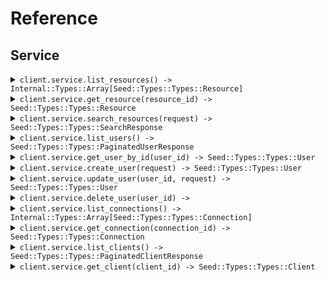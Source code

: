 # Reference
## Service
<details><summary><code>client.service.list_resources() -> Internal::Types::Array[Seed::Types::Types::Resource]</code></summary>
<dl>
<dd>

#### 📝 Description

<dl>
<dd>

<dl>
<dd>

List resources with pagination
</dd>
</dl>
</dd>
</dl>

#### 🔌 Usage

<dl>
<dd>

<dl>
<dd>

```ruby
client.service.list_resources(
  page: 1,
  perPage: 1,
  sort: 'created_at',
  order: 'desc',
  includeTotals: true,
  fields: 'fields',
  search: 'search'
);
```
</dd>
</dl>
</dd>
</dl>

#### ⚙️ Parameters

<dl>
<dd>

<dl>
<dd>

**page:** `Integer` — Zero-indexed page number
    
</dd>
</dl>

<dl>
<dd>

**per_page:** `Integer` — Number of items per page
    
</dd>
</dl>

<dl>
<dd>

**sort:** `String` — Sort field
    
</dd>
</dl>

<dl>
<dd>

**order:** `String` — Sort order (asc or desc)
    
</dd>
</dl>

<dl>
<dd>

**include_totals:** `Internal::Types::Boolean` — Whether to include total count
    
</dd>
</dl>

<dl>
<dd>

**fields:** `String` — Comma-separated list of fields to include
    
</dd>
</dl>

<dl>
<dd>

**search:** `String` — Search query
    
</dd>
</dl>
</dd>
</dl>


</dd>
</dl>
</details>

<details><summary><code>client.service.get_resource(resource_id) -> Seed::Types::Types::Resource</code></summary>
<dl>
<dd>

#### 📝 Description

<dl>
<dd>

<dl>
<dd>

Get a single resource
</dd>
</dl>
</dd>
</dl>

#### 🔌 Usage

<dl>
<dd>

<dl>
<dd>

```ruby
client.service.get_resource(
  resourceId: 'resourceId',
  includeMetadata: true,
  format: 'json'
);
```
</dd>
</dl>
</dd>
</dl>

#### ⚙️ Parameters

<dl>
<dd>

<dl>
<dd>

**resource_id:** `String` 
    
</dd>
</dl>

<dl>
<dd>

**include_metadata:** `Internal::Types::Boolean` — Include metadata in response
    
</dd>
</dl>

<dl>
<dd>

**format:** `String` — Response format
    
</dd>
</dl>
</dd>
</dl>


</dd>
</dl>
</details>

<details><summary><code>client.service.search_resources(request) -> Seed::Types::Types::SearchResponse</code></summary>
<dl>
<dd>

#### 📝 Description

<dl>
<dd>

<dl>
<dd>

Search resources with complex parameters
</dd>
</dl>
</dd>
</dl>

#### 🔌 Usage

<dl>
<dd>

<dl>
<dd>

```ruby
client.service.search_resources(
  limit: 1,
  offset: 1,
  query: 'query',
  filters: {}
);
```
</dd>
</dl>
</dd>
</dl>

#### ⚙️ Parameters

<dl>
<dd>

<dl>
<dd>

**limit:** `Integer` — Maximum results to return
    
</dd>
</dl>

<dl>
<dd>

**offset:** `Integer` — Offset for pagination
    
</dd>
</dl>

<dl>
<dd>

**query:** `String` — Search query text
    
</dd>
</dl>

<dl>
<dd>

**filters:** `Internal::Types::Hash[String, Internal::Types::Hash[String, Object]]` 
    
</dd>
</dl>
</dd>
</dl>


</dd>
</dl>
</details>

<details><summary><code>client.service.list_users() -> Seed::Types::Types::PaginatedUserResponse</code></summary>
<dl>
<dd>

#### 📝 Description

<dl>
<dd>

<dl>
<dd>

List or search for users
</dd>
</dl>
</dd>
</dl>

#### 🔌 Usage

<dl>
<dd>

<dl>
<dd>

```ruby
client.service.list_users(
  page: 1,
  perPage: 1,
  includeTotals: true,
  sort: 'sort',
  connection: 'connection',
  q: 'q',
  searchEngine: 'search_engine',
  fields: 'fields'
);
```
</dd>
</dl>
</dd>
</dl>

#### ⚙️ Parameters

<dl>
<dd>

<dl>
<dd>

**page:** `Integer` — Page index of the results to return. First page is 0.
    
</dd>
</dl>

<dl>
<dd>

**per_page:** `Integer` — Number of results per page.
    
</dd>
</dl>

<dl>
<dd>

**include_totals:** `Internal::Types::Boolean` — Return results inside an object that contains the total result count (true) or as a direct array of results (false, default).
    
</dd>
</dl>

<dl>
<dd>

**sort:** `String` — Field to sort by. Use field:order where order is 1 for ascending and -1 for descending.
    
</dd>
</dl>

<dl>
<dd>

**connection:** `String` — Connection filter
    
</dd>
</dl>

<dl>
<dd>

**q:** `String` — Query string following Lucene query string syntax
    
</dd>
</dl>

<dl>
<dd>

**search_engine:** `String` — Search engine version (v1, v2, or v3)
    
</dd>
</dl>

<dl>
<dd>

**fields:** `String` — Comma-separated list of fields to include or exclude
    
</dd>
</dl>
</dd>
</dl>


</dd>
</dl>
</details>

<details><summary><code>client.service.get_user_by_id(user_id) -> Seed::Types::Types::User</code></summary>
<dl>
<dd>

#### 📝 Description

<dl>
<dd>

<dl>
<dd>

Get a user by ID
</dd>
</dl>
</dd>
</dl>

#### 🔌 Usage

<dl>
<dd>

<dl>
<dd>

```ruby
client.service.get_user_by_id(
  userId: 'userId',
  fields: 'fields',
  includeFields: true
);
```
</dd>
</dl>
</dd>
</dl>

#### ⚙️ Parameters

<dl>
<dd>

<dl>
<dd>

**user_id:** `String` 
    
</dd>
</dl>

<dl>
<dd>

**fields:** `String` — Comma-separated list of fields to include or exclude
    
</dd>
</dl>

<dl>
<dd>

**include_fields:** `Internal::Types::Boolean` — true to include the fields specified, false to exclude them
    
</dd>
</dl>
</dd>
</dl>


</dd>
</dl>
</details>

<details><summary><code>client.service.create_user(request) -> Seed::Types::Types::User</code></summary>
<dl>
<dd>

#### 📝 Description

<dl>
<dd>

<dl>
<dd>

Create a new user
</dd>
</dl>
</dd>
</dl>

#### 🔌 Usage

<dl>
<dd>

<dl>
<dd>

```ruby
client.service.create_user({
  email: 'email',
  email_verified: true,
  username: 'username',
  password: 'password',
  phone_number: 'phone_number',
  phone_verified: true,
  user_metadata: {},
  app_metadata: {},
  connection: 'connection'
});
```
</dd>
</dl>
</dd>
</dl>

#### ⚙️ Parameters

<dl>
<dd>

<dl>
<dd>

**request:** `Seed::Types::Types::CreateUserRequest` 
    
</dd>
</dl>
</dd>
</dl>


</dd>
</dl>
</details>

<details><summary><code>client.service.update_user(user_id, request) -> Seed::Types::Types::User</code></summary>
<dl>
<dd>

#### 📝 Description

<dl>
<dd>

<dl>
<dd>

Update a user
</dd>
</dl>
</dd>
</dl>

#### 🔌 Usage

<dl>
<dd>

<dl>
<dd>

```ruby
client.service.update_user({
  email: 'email',
  email_verified: true,
  username: 'username',
  phone_number: 'phone_number',
  phone_verified: true,
  user_metadata: {},
  app_metadata: {},
  password: 'password',
  blocked: true
});
```
</dd>
</dl>
</dd>
</dl>

#### ⚙️ Parameters

<dl>
<dd>

<dl>
<dd>

**user_id:** `String` 
    
</dd>
</dl>

<dl>
<dd>

**request:** `Seed::Types::Types::UpdateUserRequest` 
    
</dd>
</dl>
</dd>
</dl>


</dd>
</dl>
</details>

<details><summary><code>client.service.delete_user(user_id) -> </code></summary>
<dl>
<dd>

#### 📝 Description

<dl>
<dd>

<dl>
<dd>

Delete a user
</dd>
</dl>
</dd>
</dl>

#### 🔌 Usage

<dl>
<dd>

<dl>
<dd>

```ruby
client.service.delete_user();
```
</dd>
</dl>
</dd>
</dl>

#### ⚙️ Parameters

<dl>
<dd>

<dl>
<dd>

**user_id:** `String` 
    
</dd>
</dl>
</dd>
</dl>


</dd>
</dl>
</details>

<details><summary><code>client.service.list_connections() -> Internal::Types::Array[Seed::Types::Types::Connection]</code></summary>
<dl>
<dd>

#### 📝 Description

<dl>
<dd>

<dl>
<dd>

List all connections
</dd>
</dl>
</dd>
</dl>

#### 🔌 Usage

<dl>
<dd>

<dl>
<dd>

```ruby
client.service.list_connections(
  strategy: 'strategy',
  name: 'name',
  fields: 'fields'
);
```
</dd>
</dl>
</dd>
</dl>

#### ⚙️ Parameters

<dl>
<dd>

<dl>
<dd>

**strategy:** `String` — Filter by strategy type (e.g., auth0, google-oauth2, samlp)
    
</dd>
</dl>

<dl>
<dd>

**name:** `String` — Filter by connection name
    
</dd>
</dl>

<dl>
<dd>

**fields:** `String` — Comma-separated list of fields to include
    
</dd>
</dl>
</dd>
</dl>


</dd>
</dl>
</details>

<details><summary><code>client.service.get_connection(connection_id) -> Seed::Types::Types::Connection</code></summary>
<dl>
<dd>

#### 📝 Description

<dl>
<dd>

<dl>
<dd>

Get a connection by ID
</dd>
</dl>
</dd>
</dl>

#### 🔌 Usage

<dl>
<dd>

<dl>
<dd>

```ruby
client.service.get_connection(
  connectionId: 'connectionId',
  fields: 'fields'
);
```
</dd>
</dl>
</dd>
</dl>

#### ⚙️ Parameters

<dl>
<dd>

<dl>
<dd>

**connection_id:** `String` 
    
</dd>
</dl>

<dl>
<dd>

**fields:** `String` — Comma-separated list of fields to include
    
</dd>
</dl>
</dd>
</dl>


</dd>
</dl>
</details>

<details><summary><code>client.service.list_clients() -> Seed::Types::Types::PaginatedClientResponse</code></summary>
<dl>
<dd>

#### 📝 Description

<dl>
<dd>

<dl>
<dd>

List all clients/applications
</dd>
</dl>
</dd>
</dl>

#### 🔌 Usage

<dl>
<dd>

<dl>
<dd>

```ruby
client.service.list_clients(
  fields: 'fields',
  includeFields: true,
  page: 1,
  perPage: 1,
  includeTotals: true,
  isGlobal: true,
  isFirstParty: true,
  appType: ['app_type', 'app_type']
);
```
</dd>
</dl>
</dd>
</dl>

#### ⚙️ Parameters

<dl>
<dd>

<dl>
<dd>

**fields:** `String` — Comma-separated list of fields to include
    
</dd>
</dl>

<dl>
<dd>

**include_fields:** `Internal::Types::Boolean` — Whether specified fields are included or excluded
    
</dd>
</dl>

<dl>
<dd>

**page:** `Integer` — Page number (zero-based)
    
</dd>
</dl>

<dl>
<dd>

**per_page:** `Integer` — Number of results per page
    
</dd>
</dl>

<dl>
<dd>

**include_totals:** `Internal::Types::Boolean` — Include total count in response
    
</dd>
</dl>

<dl>
<dd>

**is_global:** `Internal::Types::Boolean` — Filter by global clients
    
</dd>
</dl>

<dl>
<dd>

**is_first_party:** `Internal::Types::Boolean` — Filter by first party clients
    
</dd>
</dl>

<dl>
<dd>

**app_type:** `Internal::Types::Array[String]` — Filter by application type (spa, native, regular_web, non_interactive)
    
</dd>
</dl>
</dd>
</dl>


</dd>
</dl>
</details>

<details><summary><code>client.service.get_client(client_id) -> Seed::Types::Types::Client</code></summary>
<dl>
<dd>

#### 📝 Description

<dl>
<dd>

<dl>
<dd>

Get a client by ID
</dd>
</dl>
</dd>
</dl>

#### 🔌 Usage

<dl>
<dd>

<dl>
<dd>

```ruby
client.service.get_client(
  clientId: 'clientId',
  fields: 'fields',
  includeFields: true
);
```
</dd>
</dl>
</dd>
</dl>

#### ⚙️ Parameters

<dl>
<dd>

<dl>
<dd>

**client_id:** `String` 
    
</dd>
</dl>

<dl>
<dd>

**fields:** `String` — Comma-separated list of fields to include
    
</dd>
</dl>

<dl>
<dd>

**include_fields:** `Internal::Types::Boolean` — Whether specified fields are included or excluded
    
</dd>
</dl>
</dd>
</dl>


</dd>
</dl>
</details>
